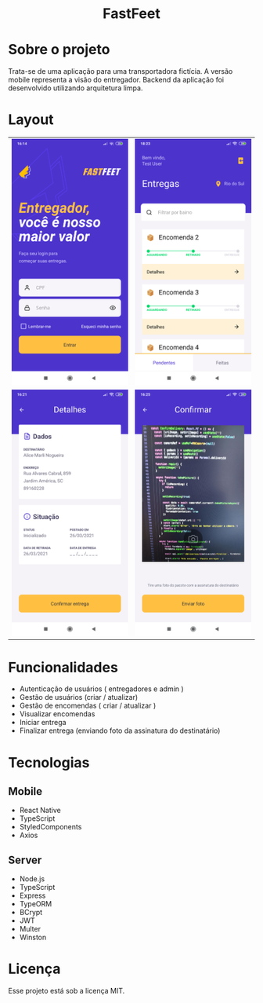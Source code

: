<h1 align="center">
    FastFeet
</h1>

# Sobre o projeto

Trata-se de uma aplicação para uma transportadora fictícia. A versão mobile representa a visão do entregador.
Backend da aplicação foi desenvolvido utilizando arquitetura limpa.

# Layout

<table>
    <tr>
        <td>
            <img alt="Login Screen" src="./screenshots/login_screenshot.png" />
        </td>
        <td>
            <img alt="Delivery List Screen" src="./screenshots/delivery_list_screenshot.png" />
        </td>
    </tr>
    <tr>
        <td>
            <img alt="Delivery Details Screen" src="./screenshots/delivery_details_screenshot.png" />
        </td>
        <td>
            <img alt="Delivery Confirmation Screen" src="./screenshots/confirm_delivery_screenshot.png" />
        </td>
    </tr>
</table>

# Funcionalidades

- Autenticação de usuários ( entregadores e admin )
- Gestão de usuários (criar / atualizar)
- Gestão de encomendas ( criar / atualizar )
- Visualizar encomendas
- Iniciar entrega
- Finalizar entrega (enviando foto da assinatura do destinatário)

# Tecnologias

## Mobile

- React Native
- TypeScript
- StyledComponents
- Axios

## Server

- Node.js
- TypeScript
- Express
- TypeORM
- BCrypt
- JWT
- Multer
- Winston

# Licença

Esse projeto está sob a licença MIT.
